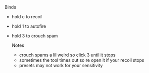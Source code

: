 Binds
- hold c to recoil
- hold 1 to autofire
- hold 3 to crouch spam

  Notes
  - crouch spams a lil weird so click 3 until it stops
  - sometimes the tool times out so re open it if your recoil stops
  - presets may not work for your sensitivity
